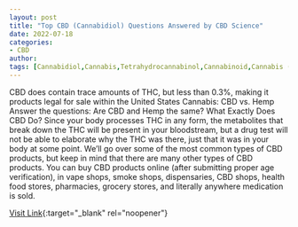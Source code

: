 ```yaml
---
layout: post
title: "Top CBD (Cannabidiol) Questions Answered by CBD Science"
date: 2022-07-18
categories:
- CBD
author: 
tags: [Cannabidiol,Cannabis,Tetrahydrocannabinol,Cannabinoid,Cannabis (drug),Medical specialties,Psychoactive drugs,Medical treatments,Drugs,Clinical medicine,Health sciences,Pharmacology,Cannabaceae,Individual psychoactive drugs,Medicine,Health]
---
```



CBD does contain trace amounts of THC, but less than 0.3%, making it products legal for sale within the United States  Cannabis: CBD vs. Hemp  Answer the questions: Are CBD and Hemp the same? What Exactly Does CBD Do? Since your body processes THC in any form, the metabolites that break down the THC will be present in your bloodstream, but a drug test will not be able to elaborate why the THC was there, just that it was in your body at some point. We’ll go over some of the most common types of CBD products, but keep in mind that there are many other types of CBD products. You can buy CBD products online (after submitting proper age verification), in vape shops, smoke shops, dispensaries, CBD shops, health food stores, pharmacies, grocery stores, and literally anywhere medication is sold.

[Visit Link](https://cbdscience.com/cbd-cannabidiol-guide/){:target="_blank" rel="noopener"}


